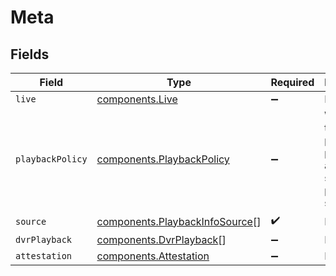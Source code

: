 # Meta


## Fields

| Field                                                                            | Type                                                                             | Required                                                                         | Description                                                                      | Example                                                                          |
| -------------------------------------------------------------------------------- | -------------------------------------------------------------------------------- | -------------------------------------------------------------------------------- | -------------------------------------------------------------------------------- | -------------------------------------------------------------------------------- |
| `live`                                                                           | [components.Live](../../models/components/live.md)                               | :heavy_minus_sign:                                                               | N/A                                                                              | 0                                                                                |
| `playbackPolicy`                                                                 | [components.PlaybackPolicy](../../models/components/playbackpolicy.md)           | :heavy_minus_sign:                                                               | Whether the playback policy for a asset or stream is public or signed            |                                                                                  |
| `source`                                                                         | [components.PlaybackInfoSource](../../models/components/playbackinfosource.md)[] | :heavy_check_mark:                                                               | N/A                                                                              |                                                                                  |
| `dvrPlayback`                                                                    | [components.DvrPlayback](../../models/components/dvrplayback.md)[]               | :heavy_minus_sign:                                                               | N/A                                                                              |                                                                                  |
| `attestation`                                                                    | [components.Attestation](../../models/components/attestation.md)                 | :heavy_minus_sign:                                                               | N/A                                                                              |                                                                                  |